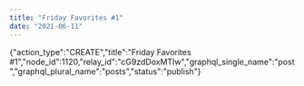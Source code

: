 ```yaml
---
title: "Friday Favorites #1"
date: "2021-06-11"
---
```


{"action\_type":"CREATE","title":"Friday Favorites #1","node\_id":1120,"relay\_id":"cG9zdDoxMTIw","graphql\_single\_name":"post","graphql\_plural\_name":"posts","status":"publish"}
